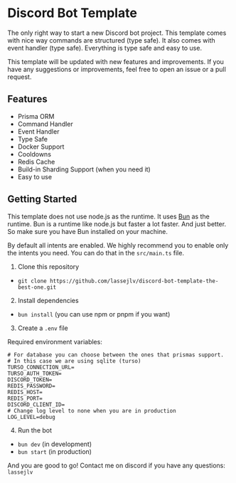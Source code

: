 # Discord Bot Template

The only right way to start a new Discord bot project. This template comes with nice way commands are structured (type safe). It also comes with event handler (type safe). Everything is type safe and easy to use.

This template will be updated with new features and improvements. If you have any suggestions or improvements, feel free to open an issue or a pull request.

## Features

- Prisma ORM
- Command Handler
- Event Handler
- Type Safe
- Docker Support
- Cooldowns
- Redis Cache
- Build-in Sharding Support (when you need it)
- Easy to use

## Getting Started

This template does not use node.js as the runtime. It uses [Bun](https://bun.sh) as the runtime. Bun is a runtime like node.js but faster a lot faster. And just better. So make sure you have Bun installed on your machine.

By default all intents are enabled. We highly recommend you to enable only the intents you need. You can do that in the `src/main.ts` file.

1. Clone this repository

- `git clone https://github.com/lassejlv/discord-bot-template-the-best-one.git`

2. Install dependencies

- `bun install` (you can use npm or pnpm if you want)

3. Create a `.env` file

Required environment variables:

```
# For database you can choose between the ones that prismas support.
# In this case we are using sqlite (turso)
TURSO_CONNECTION_URL=
TURSO_AUTH_TOKEN=
DISCORD_TOKEN=
REDIS_PASSWORD=
REDIS_HOST=
REDIS_PORT=
DISCORD_CLIENT_ID=
# Change log level to none when you are in production
LOG_LEVEL=debug
```

4. Run the bot

- `bun dev` (in development)
- `bun start` (in production)

And you are good to go! Contact me on discord if you have any questions: `lassejlv`
